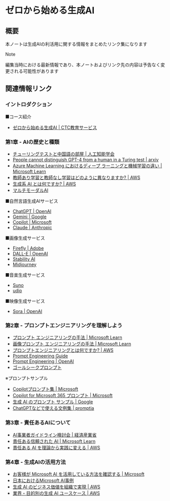 # ゼロから始める生成AI

## 概要

本ノートは生成AIの利活用に関する情報をまとめたリンク集になります

> [!Note]
>
>  編集当時における最新情報であり、本ノートおよびリンク先の内容は予告なく変更される可能性があります

## 関連情報リンク

### イントロダクション

■コース紹介

- [ゼロから始める生成AI | CTC教育サービス](https://www.school.ctc-g.co.jp/course/LT101.html)

### 第1章 - AIの歴史と種類

- [チューリングテストと中国語の部屋 | 人工知能学会](https://www.ai-gakkai.or.jp/whatsai/AItopics3.html)
- [People cannot distinguish GPT-4 from a human in a Turing test | arxiv](https://arxiv.org/abs/2405.08007)
- [Azure Machine Learning におけるディープ ラーニングと機械学習の違い | Microsoft Learn](https://learn.microsoft.com/ja-jp/azure/machine-learning/concept-deep-learning-vs-machine-learning?view=azureml-api-2)
- [教師あり学習と教師なし学習はどのように異なりますか? | AWS](https://aws.amazon.com/jp/compare/the-difference-between-machine-learning-supervised-and-unsupervised/)
- [生成系 AI とは何ですか? | AWS](https://aws.amazon.com/jp/what-is/generative-ai/)
- [マルチモーダルAI](https://www.aist.go.jp/aist_j/magazine/20231129.html)

■自然言語生成AIサービス

- [ChatGPT | OpenAI](https://openai.com/chatgpt/)
- [Gemini | Google](https://gemini.google.com/)
- [Copilot | Microsoft](https://copilot.microsoft.com/)
- [Claude | Anthropic](https://www.anthropic.com/claude)

■画像生成サービス

- [Firefly | Adobe](https://firefly.adobe.com/)
- [DALL-E | OpenAI](https://openai.com/index/dall-e/)
- [Stability AI](https://ja.stability.ai/)
- [Midjourney](https://www.midjourney.com/showcase)

■音楽生成サービス

- [Suno](https://suno.com/)
- [udio](https://www.udio.com/)

■映像生成サービス

- [Sora | OpenAI](https://openai.com/index/sora/)



### 第2章 - プロンプトエンジニアリングを理解しよう

- [プロンプト エンジニアリングの手法 | Microsoft Learn](https://learn.microsoft.com/ja-jp/azure/ai-services/openai/concepts/prompt-engineering?tabs=chat)
- [画像プロンプト エンジニアリングの手法 | Microsoft Learn](https://learn.microsoft.com/ja-jp/azure/ai-services/openai/concepts/gpt-4-v-prompt-engineering)
- [プロンプトエンジニアリングとは何ですか? | AWS](https://aws.amazon.com/jp/what-is/prompt-engineering/)
- [Prompt Engineering Guide](https://www.promptingguide.ai/jp)
- [Prompt Engineering | OpenAI](https://platform.openai.com/docs/guides/prompt-engineering)
- [ゴールシークプロンプト](https://gen-ai-media.guga.or.jp/glossary/goal-seeking-prompts/)

※プロンプトサンプル

- [Copilotプロンプト集 | Microsoft](https://www.microsoft.com/ja-jp/enable/guides/prompt)
- [Copilot for Microsoft 365 プロンプト  | Microsoft](https://www.microsoft.com/ja-jp/biz/smb/copilot-prompts)
- [生成 AI のプロンプト サンプル | Google](https://cloud.google.com/vertex-ai/generative-ai/docs/prompt-gallery?hl=ja)
- [ChatGPTなどで使える文例集 | promptia](https://prompt.quel.jp/)



### 第3章 - 責任あるAIについて

- [AI事業者ガイドライン検討会 | 経済産業省](https://www.meti.go.jp/shingikai/mono_info_service/ai_shakai_jisso/index.html)
- [責任ある信頼された AI | Microsoft Learn](https://learn.microsoft.com/ja-jp/azure/cloud-adoption-framework/innovate/best-practices/trusted-ai)
- [責任ある AI を理論から実践に変える | AWS](https://aws.amazon.com/jp/ai/responsible-ai/)



### 第4章 - 生成AIの活用方法

- [お客様が Microsoft AI を活用している方法を確認する | Microsoft](https://www.microsoft.com/ja-jp/ai/ai-customer-stories)
- [日本におけるMicrosoft AI事例](https://www.microsoft.com/ja-jp/customers/search/?filters=business-need%3Aartificial-intelligence%2Clanguage%3Ajapanese&sortBy=PublishedDate+Desc)
- [生成 AI のビジネス価値を組織で実現 | AWS](https://aws.amazon.com/jp/ai/generative-ai/use-cases/)
- [業界・目的別の生成 AI ユースケース | AWS](https://aws.amazon.com/jp/blogs/news/tag/industry-and-purpose-specific-generative-ai-use-cases/)
